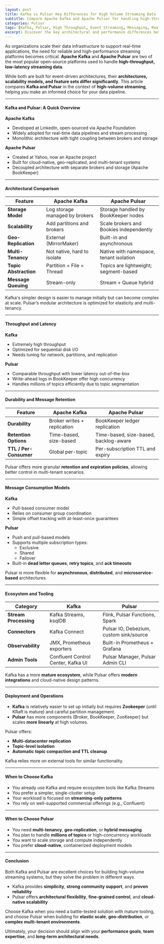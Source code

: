 ```yaml
---
layout: post
title: Kafka vs Pulsar Key Differences for High Volume Streaming Data
subtitle: Compare Apache Kafka and Apache Pulsar for handling high-throughput, mission-critical streaming workloads
categories: Pulsar
tags: [Kafka, Pulsar, High Throughput, Event Streaming, Messaging, Real-Time Data, Distributed Systems]
excerpt: Discover the key architectural and performance differences between Apache Kafka and Apache Pulsar for building scalable, high-volume data streaming systems.
---
```

As organizations scale their data infrastructure to support real-time applications, the need for reliable and high-performance streaming platforms becomes critical. **Apache Kafka** and **Apache Pulsar** are two of the most popular open-source platforms used to handle **high-throughput, low-latency streaming data**.

While both are built for event-driven architectures, their **architectures, scalability models, and feature sets differ significantly**. This article compares **Kafka and Pulsar** in the context of **high-volume streaming**, helping you make an informed choice for your data pipeline.

---

#### Kafka and Pulsar: A Quick Overview

**Apache Kafka**
- Developed at LinkedIn, open-sourced via Apache Foundation
- Widely adopted for real-time data pipelines and stream processing
- Monolithic architecture with tight coupling between brokers and storage

**Apache Pulsar**
- Created at Yahoo, now an Apache project
- Built for cloud-native, geo-replicated, and multi-tenant systems
- Decoupled architecture with separate brokers and storage (Apache BookKeeper)

---

#### Architectural Comparison

| Feature                      | Apache Kafka                         | Apache Pulsar                              |
|------------------------------|---------------------------------------|---------------------------------------------|
| **Storage Model**            | Log storage managed by brokers        | Storage handled by BookKeeper nodes         |
| **Scalability**              | Add partitions and brokers            | Scale brokers and Bookies independently     |
| **Geo-Replication**          | External (MirrorMaker)                | Built-in and asynchronous                   |
| **Multi-Tenancy**            | Not native, hard to isolate           | Native with namespace, tenant isolation     |
| **Topic Abstraction**        | Partition = File = Thread             | Topics are lightweight; segment-based       |
| **Message Queuing**          | Stream-only                           | Stream + Queue hybrid                       |

Kafka's simpler design is easier to manage initially but can become complex at scale. Pulsar’s modular architecture is optimized for elasticity and multi-tenancy.

---

#### Throughput and Latency

**Kafka**
- Extremely high throughput
- Optimized for sequential disk I/O
- Needs tuning for network, partitions, and replication

**Pulsar**
- Comparable throughput with lower latency out-of-the-box
- Write-ahead logs in BookKeeper offer high concurrency
- Handles millions of topics efficiently due to topic segmentation

---

#### Durability and Message Retention

| Feature                  | Apache Kafka                     | Apache Pulsar                       |
|--------------------------|----------------------------------|-------------------------------------|
| **Durability**           | Broker writes + replication      | BookKeeper ledger replication       |
| **Retention Options**    | Time-based, size-based           | Time-based, size-based, backlog-aware |
| **TTL / Per-Consumer**   | Global per-topic                 | Per-subscription TTL and expiry     |

Pulsar offers more granular **retention and expiration policies**, allowing better control in multi-tenant scenarios.

---

#### Message Consumption Models

**Kafka**
- Pull-based consumer model
- Relies on consumer group coordination
- Simple offset tracking with at-least-once guarantees

**Pulsar**
- Push and pull-based models
- Supports multiple subscription types:
  - Exclusive
  - Shared
  - Failover
- Built-in **dead letter queues**, **retry topics**, and **ack timeouts**

Pulsar is more flexible for **asynchronous**, **distributed**, and **microservice-based** architectures.

---

#### Ecosystem and Tooling

| Category           | Kafka                             | Pulsar                             |
|--------------------|------------------------------------|------------------------------------|
| **Stream Processing** | Kafka Streams, ksqlDB              | Flink, Pulsar Functions, Spark     |
| **Connectors**     | Kafka Connect                       | Pulsar IO, Debezium, custom sink/source |
| **Observability**  | JMX, Prometheus exporters           | Built-in Prometheus + Grafana      |
| **Admin Tools**    | Confluent Control Center, Kafka UI  | Pulsar Manager, Pulsar Admin CLI   |

Kafka has a more **mature ecosystem**, while Pulsar offers **modern integrations** and cloud-native design patterns.

---

#### Deployment and Operations

- **Kafka** is relatively easier to set up initially but requires **Zookeeper** (until KRaft is mature) and careful partition management.
- **Pulsar** has more components (Broker, BookKeeper, ZooKeeper) but scales **more linearly** at high volumes.

Pulsar offers:
- **Multi-datacenter replication**
- **Topic-level isolation**
- **Automatic topic compaction and TTL cleanup**

Kafka relies more on external tools for similar functionality.

---

#### When to Choose Kafka

- You already use Kafka and require ecosystem tools like Kafka Streams
- You prefer a simpler, single-cluster setup
- Your workload is focused on **streaming-only patterns**
- You rely on well-supported commercial offerings (e.g., Confluent)

---

#### When to Choose Pulsar

- You need **multi-tenancy**, **geo-replication**, or **hybrid messaging**
- You plan to handle **millions of topics** or high-concurrency workloads
- You want to scale storage and compute independently
- You prefer **cloud-native**, containerized deployment models

---

#### Conclusion

Both Kafka and Pulsar are excellent choices for building high-volume streaming systems, but they solve the problem in different ways.

- Kafka provides **simplicity**, **strong community support**, and **proven reliability**
- Pulsar offers **architectural flexibility**, **fine-grained control**, and **cloud-native scalability**

Choose Kafka when you need a battle-tested solution with mature tooling, and choose Pulsar when building for **elastic scale**, **geo-distribution**, or **complex multi-tenant environments**.

Ultimately, your decision should align with your **performance goals**, **team expertise**, and **long-term architectural needs**.
